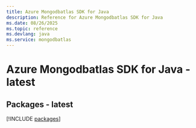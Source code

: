 ```yaml
---
title: Azure Mongodbatlas SDK for Java
description: Reference for Azure Mongodbatlas SDK for Java
ms.date: 08/26/2025
ms.topic: reference
ms.devlang: java
ms.service: mongodbatlas
---
```

# Azure Mongodbatlas SDK for Java - latest
## Packages - latest
[!INCLUDE [packages](mongodbatlas-index.md)]